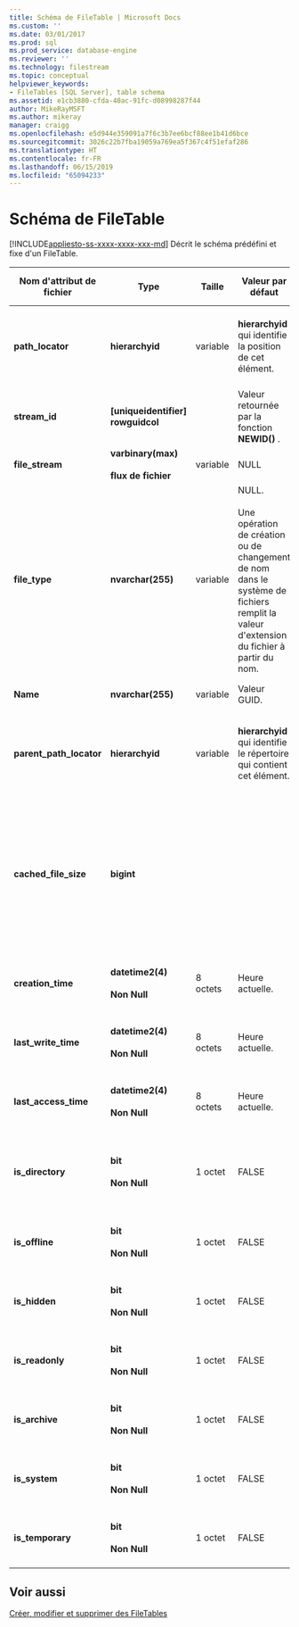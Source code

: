 ```yaml
---
title: Schéma de FileTable | Microsoft Docs
ms.custom: ''
ms.date: 03/01/2017
ms.prod: sql
ms.prod_service: database-engine
ms.reviewer: ''
ms.technology: filestream
ms.topic: conceptual
helpviewer_keywords:
- FileTables [SQL Server], table schema
ms.assetid: e1cb3880-cfda-40ac-91fc-d08998287f44
author: MikeRayMSFT
ms.author: mikeray
manager: craigg
ms.openlocfilehash: e5d944e359091a7f6c3b7ee6bcf88ee1b41d6bce
ms.sourcegitcommit: 3026c22b7fba19059a769ea5f367c4f51efaf286
ms.translationtype: HT
ms.contentlocale: fr-FR
ms.lasthandoff: 06/15/2019
ms.locfileid: "65094233"
---
```

# <a name="filetable-schema"></a>Schéma de FileTable
[!INCLUDE[appliesto-ss-xxxx-xxxx-xxx-md](../../includes/appliesto-ss-xxxx-xxxx-xxx-md.md)]
  Décrit le schéma prédéfini et fixe d'un FileTable.  
  
|Nom d'attribut de fichier|Type|Taille|Valeur par défaut|Description|Accessibilité du système de fichiers|  
|-------------------------|----------|----------|-------------|-----------------|-------------------------------|  
|**path_locator**|**hierarchyid**|variable|**hierarchyid** qui identifie la position de cet élément.|Position de ce nœud dans le FileNamespace hiérarchique.<br /><br /> Clé primaire de la table|Peut être créée et modifiée en définissant les valeurs de chemin d'accès Windows.|  
|**stream_id**|**[uniqueidentifier] rowguidcol**||Valeur retournée par la fonction **NEWID()** .|ID unique pour les données FILESTREAM.|Non applicable.|  
|**file_stream**|**varbinary(max)**<br /><br /> **flux de fichier**|variable|NULL|Contient les données FILESTREAM.|Non applicable.|  
|**file_type**|**nvarchar(255)**|variable|NULL.<br /><br /> Une opération de création ou de changement de nom dans le système de fichiers remplit la valeur d'extension du fichier à partir du nom.|Représente le type du fichier.<br /><br /> Cette colonne peut être utilisée comme **TYPE COLUMN** quand vous créez un index de recherche en texte intégral.<br /><br /> **file_type** est une colonne calculée persistante.|Calculé automatiquement. Ne peut pas être définie.|  
|**Name**|**nvarchar(255)**|variable|Valeur GUID.|Nom du fichier ou du répertoire.|Peut être créé ou modifié à l'aide des API Windows.|  
|**parent_path_locator**|**hierarchyid**|variable|**hierarchyid** qui identifie le répertoire qui contient cet élément.|**hierarchyid** du répertoire conteneur.<br /><br /> **parent_path_locator** est une colonne calculée persistante.|Calculé automatiquement. Ne peut pas être définie.|  
|**cached_file_size**|**bigint**|||Taille des données FILESTREAM, en octets.<br /><br /> **cached_file_size** est une colonne calculée persistante.|Bien que la taille du fichier mis en cache soit automatiquement mise à jour, elle peut être mal synchronisée dans des circonstances exceptionnelles. Pour calculer la taille exacte, utilisez la fonction **DATALENGTH()** .|  
|**creation_time**|**datetime2(4)**<br /><br /> **Non Null**|8 octets|Heure actuelle.|Date et heure de création du fichier.|Calculé automatiquement. Peut également être défini à l'aide d'API Windows.|  
|**last_write_time**|**datetime2(4)**<br /><br /> **Non Null**|8 octets|Heure actuelle.|Date et heure de dernière mise à jour du fichier.|Calculé automatiquement. Peut également être défini à l'aide d'API Windows.|  
|**last_access_time**|**datetime2(4)**<br /><br /> **Non Null**|8 octets|Heure actuelle.|Date et heure du dernier accès au fichier.|Calculé automatiquement. Peut également être défini à l'aide d'API Windows.|  
|**is_directory**|**bit**<br /><br /> **Non Null**|1 octet|FALSE|Indique si la ligne représente un répertoire. Cette valeur est calculée automatiquement et ne peut pas être définie.|Calculé automatiquement. Ne peut pas être définie.|  
|**is_offline**|**bit**<br /><br /> **Non Null**|1 octet|FALSE|Attribut de fichier hors connexion.|Calculé automatiquement. Peut également être défini à l'aide d'API Windows.|  
|**is_hidden**|**bit**<br /><br /> **Non Null**|1 octet|FALSE|Attribut de fichier masqué.|Calculé automatiquement. Peut également être défini à l'aide d'API Windows.|  
|**is_readonly**|**bit**<br /><br /> **Non Null**|1 octet|FALSE|Attribut de fichier en lecture seule.|Calculé automatiquement. Peut également être défini à l'aide d'API Windows.|  
|**is_archive**|**bit**<br /><br /> **Non Null**|1 octet|FALSE|Attribut Archive.|Calculé automatiquement. Peut également être défini à l'aide d'API Windows.|  
|**is_system**|**bit**<br /><br /> **Non Null**|1 octet|FALSE|Attribut de fichier système.|Calculé automatiquement. Peut également être défini à l'aide d'API Windows.|  
|**is_temporary**|**bit**<br /><br /> **Non Null**|1 octet|FALSE|Attribut de fichier temporaire.|Calculé automatiquement. Peut également être défini à l'aide d'API Windows.|  
  
## <a name="see-also"></a>Voir aussi  
 [Créer, modifier et supprimer des FileTables](../../relational-databases/blob/create-alter-and-drop-filetables.md)  
  
  
